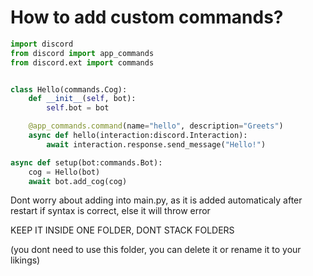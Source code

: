 # How to add custom commands?

```python
import discord
from discord import app_commands
from discord.ext import commands


class Hello(commands.Cog):
    def __init__(self, bot):
        self.bot = bot

    @app_commands.command(name="hello", description="Greets")
    async def hello(interaction:discord.Interaction):
        await interaction.response.send_message("Hello!")

async def setup(bot:commands.Bot):
    cog = Hello(bot)
    await bot.add_cog(cog)
```

Dont worry about adding into main.py, as it is added automaticaly after restart if syntax is correct, else it will throw error

KEEP IT INSIDE ONE FOLDER, DONT STACK FOLDERS

(you dont need to use this folder, you can delete it or rename it to your likings)
